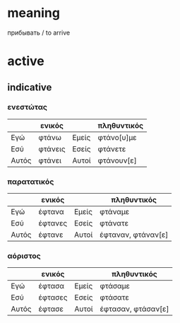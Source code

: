 # meaning

прибывать / to arrive

# active

## indicative

### ενεστώτας

|       | ενικός  |       | πληθυντικός |
|-------|---------|-------|-------------|
| Εγώ   | φτάνω   | Εμείς | φτάνο[υ]με  |
| Εσύ   | φτάνεις | Εσείς | φτάνετε     |
| Αυτός | φτάνει  | Αυτοί | φτάνουν[ε]  |

### παρατατικός

|       | ενικός  |       | πληθυντικός        |
|-------|---------|-------|--------------------|
| Εγώ   | έφτανα  | Εμείς | φτάναμε            |
| Εσύ   | έφτανες | Εσείς | φτάνατε            |
| Αυτός | έφτανε  | Αυτοί | έφταναν, φτάναν[ε] |

### αόριστος

|       | ενικός  |       | πληθυντικός        |
|-------|---------|-------|--------------------|
| Εγώ   | έφτασα  | Εμείς | φτάσαμε            |
| Εσύ   | έφτασες | Εσείς | φτάσατε            |
| Αυτός | έφτασε  | Αυτοί | έφτασαν, φτάσαν[ε] |
